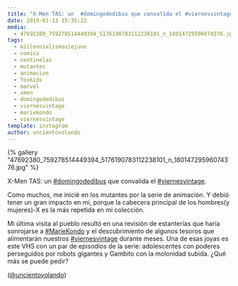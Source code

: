 ```yaml
---
title: "X-Men TAS: un  #domingodedibus que convalida el #viernesvintage"
date: 2019-01-13 15:35:22
media: 
  - 47692380_759278514449394_5176190783112238101_n_18014729596074376.jpg
tags: 
  - millennialismoviejuno
  - comics
  - centinelas
  - mutantes
  - animacion
  - foxkids
  - marvel
  - xmen
  - domingodedibus
  - viernesvintage
  - mariekondo
  - viernesvintage
template: instagram
author: uncientovolando
---
```


{% gallery "47692380_759278514449394_5176190783112238101_n_18014729596074376.jpg" %}

X-Men TAS: un  [#domingodedibus](/tags/domingodedibus) que convalida el [#viernesvintage](/tags/viernesvintage).

Como muchos, me inicié en los mutantes por la serie de animación. Y debió tener un gran impacto en mi, porque la cabecera principal de los hombres(y mujeres)-X es la más repetida en mi colección.

Mi última visita al pueblo resultó en una revisión de estanterías que haría sonrojarse a [#MarieKondo](/tags/mariekondo) y el descubrimiento de algunos tesoros que alimentarán nuestros [#viernesvintage](/tags/viernesvintage) durante meses. Una de esas joyas es este VHS con un par de episodios de la serie: adolescentes con poderes perseguidos por robots gigantes y Gambito con la molonidad subida. ¿Qué más se puede pedir?

([@uncientovolando](https://instagram.com/uncientovolando))
